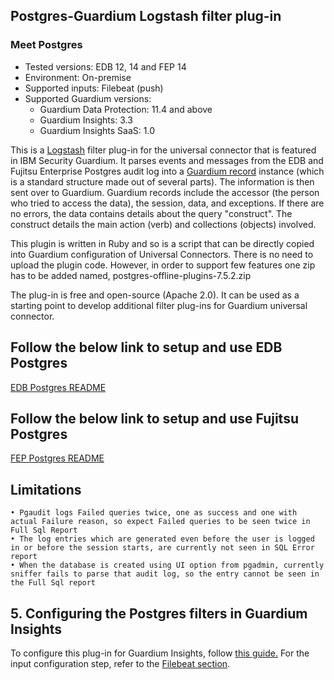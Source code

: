## Postgres-Guardium Logstash filter plug-in
### Meet Postgres
* Tested versions: EDB 12, 14 and FEP 14
* Environment: On-premise
* Supported inputs: Filebeat (push)
* Supported Guardium versions:
    * Guardium Data Protection: 11.4 and above
    * Guardium Insights: 3.3
    * Guardium Insights SaaS: 1.0

This is a [Logstash](https://github.com/elastic/logstash) filter plug-in for the universal connector that is featured in IBM Security Guardium. It parses events and messages from the EDB and Fujitsu Enterprise Postgres audit log into a [Guardium record](https://github.com/IBM/universal-connectors/blob/main/common/src/main/java/com/ibm/guardium/universalconnector/commons/structures/Record.java) instance (which is a standard structure made out of several parts). The information is then sent over to Guardium. Guardium records include the accessor (the person who tried to access the data), the session, data, and exceptions. If there are no errors, the data contains details about the query "construct". The construct details the main action (verb) and collections (objects) involved.

This plugin is written in Ruby and so is a script that can be directly copied into Guardium configuration of Universal Connectors. There is no need to upload the plugin code. However, in order to support few features one zip has to be added named, postgres-offline-plugins-7.5.2.zip

The plug-in is free and open-source (Apache 2.0). It can be used as a starting point to develop additional filter plug-ins for Guardium universal connector.

## Follow the below link to setup and use EDB Postgres

[EDB Postgres README](./EDBPostgres_README.md) 

## Follow the below link to setup and use Fujitsu Postgres

[FEP Postgres README](./FEPostgres_README.md) 

## Limitations
	• Pgaudit logs Failed queries twice, one as success and one with actual Failure reason, so expect Failed queries to be seen twice in Full Sql Report
	• The log entries which are generated even before the user is logged in or before the session starts, are currently not seen in SQL Error report
	• When the database is created using UI option from pgadmin, currently sniffer fails to parse that audit log, so the entry cannot be seen in the Full Sql report

## 5. Configuring the Postgres filters in Guardium Insights
To configure this plug-in for Guardium Insights, follow [this guide.](/docs/Guardium%20Insights/3.2.x/UC_Configuration_GI.md)
For the input configuration step, refer to the [Filebeat section](/docs/Guardium%20Insights/3.2.x/UC_Configuration_GI.md#Filebeat-input-plug-in-configuration).
